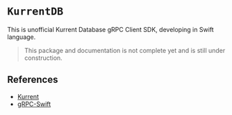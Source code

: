 # ``KurrentDB``

This is unofficial Kurrent Database gRPC Client SDK, developing in Swift language.

> This package and documentation is not complete yet and is still under construction.

## References
- [Kurrent](https://kurrent.io)
- [gRPC-Swift](https://github.com/grpc/grpc-swift.git)
